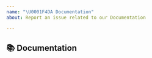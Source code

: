 ```yaml
---
name: "\U0001F4DA Documentation"
about: Report an issue related to our Documentation

---
```


## 📚 Documentation

